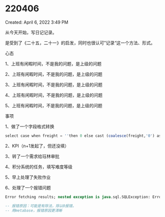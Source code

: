 # 220406

Created: April 6, 2022 3:49 PM

从今天开始，写日记记录。

是受到了《二十五，二十一》的启发，同时也很认可”记录“这一个方法、形式。

心态

1、上班有闲暇时间，不是我的问题，是上级的问题

2、上班有闲暇时间，不是我的问题，是上级的问题

3、上班有闲暇时间，不是我的问题，是上级的问题

4、上班有闲暇时间，不是我的问题，是上级的问题

5、上班有闲暇时间，不是我的问题，是上级的问题

事项

1、做了一个字段格式转换

```sql
select case when freight = ''then 0 else cast (coalesce(freight,'0') as decimal(38,4)) end as "价格",a.ID from sq8flyt.orderParent a
```

2、KPI（n+1发起了，但还没填）

3、转了一个需求给珏林审批

4、积分系统的任务，填写难度等级

5、早上处理了失败作业

6、处理了一个报错问题

```sql
Error fetching results; nested exception is java.sql.SQLException: Error fetching results

-- 报错原因：可能是有除法，除以0报错。
-- 用metabase，报错原因更清晰
```